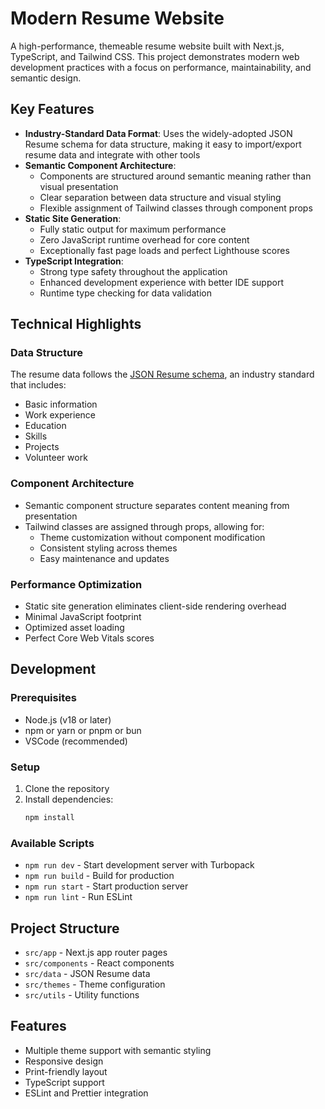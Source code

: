 # Modern Resume Website

A high-performance, themeable resume website built with Next.js, TypeScript, and Tailwind CSS. This project demonstrates modern web development practices with a focus on performance, maintainability, and semantic design.

## Key Features

- **Industry-Standard Data Format**: Uses the widely-adopted JSON Resume schema for data structure, making it easy to import/export resume data and integrate with other tools
- **Semantic Component Architecture**: 
  - Components are structured around semantic meaning rather than visual presentation
  - Clear separation between data structure and visual styling
  - Flexible assignment of Tailwind classes through component props
- **Static Site Generation**:
  - Fully static output for maximum performance
  - Zero JavaScript runtime overhead for core content
  - Exceptionally fast page loads and perfect Lighthouse scores
- **TypeScript Integration**:
  - Strong type safety throughout the application
  - Enhanced development experience with better IDE support
  - Runtime type checking for data validation

## Technical Highlights

### Data Structure
The resume data follows the [JSON Resume schema](https://jsonresume.org/), an industry standard that includes:
- Basic information
- Work experience
- Education
- Skills
- Projects
- Volunteer work

### Component Architecture
- Semantic component structure separates content meaning from presentation
- Tailwind classes are assigned through props, allowing for:
  - Theme customization without component modification
  - Consistent styling across themes
  - Easy maintenance and updates

### Performance Optimization
- Static site generation eliminates client-side rendering overhead
- Minimal JavaScript footprint
- Optimized asset loading
- Perfect Core Web Vitals scores

## Development

### Prerequisites
- Node.js (v18 or later)
- npm or yarn or pnpm or bun
- VSCode (recommended)

### Setup
1. Clone the repository
2. Install dependencies:
   ```bash
   npm install
   ```

### Available Scripts
- `npm run dev` - Start development server with Turbopack
- `npm run build` - Build for production
- `npm run start` - Start production server
- `npm run lint` - Run ESLint

## Project Structure
- `src/app` - Next.js app router pages
- `src/components` - React components
- `src/data` - JSON Resume data
- `src/themes` - Theme configuration
- `src/utils` - Utility functions

## Features
- Multiple theme support with semantic styling
- Responsive design
- Print-friendly layout
- TypeScript support
- ESLint and Prettier integration